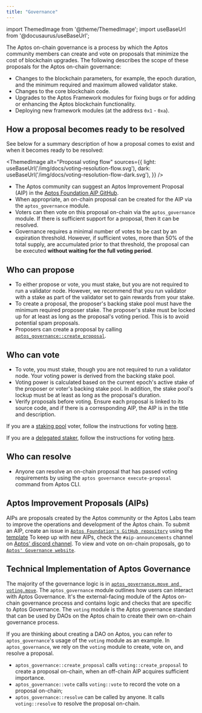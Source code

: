 ```yaml
---
title: "Governance"
---
```


import ThemedImage from '@theme/ThemedImage';
import useBaseUrl from '@docusaurus/useBaseUrl';

The Aptos on-chain governance is a process by which the Aptos community members can create and vote on proposals that minimize the cost of blockchain upgrades. The following describes the scope of these proposals for the Aptos on-chain governance:

- Changes to the blockchain parameters, for example, the epoch duration, and the minimum required and maximum allowed validator stake.
- Changes to the core blockchain code.
- Upgrades to the Aptos Framework modules for fixing bugs or for adding or enhancing the Aptos blockchain functionality.
- Deploying new framework modules (at the address `0x1` - `0xa`).

## How a proposal becomes ready to be resolved

See below for a summary description of how a proposal comes to exist and when it becomes ready to be resolved:

<ThemedImage
alt="Proposal voting flow"
sources={{
    light: useBaseUrl('/img/docs/voting-resolution-flow.svg'),
    dark: useBaseUrl('/img/docs/voting-resolution-flow-dark.svg'),
  }}
/>

- The Aptos community can suggest an Aptos Improvement Proposal (AIP) in the [Aptos Foundation AIP GitHub](https://github.com/aptos-foundation/AIPs).
- When appropriate, an on-chain proposal can be created for the AIP via the `aptos_governance` module.
- Voters can then vote on this proposal on-chain via the `aptos_governance` module. If there is sufficient support for a proposal, then it can be resolved.
- Governance requires a minimal number of votes to be cast by an expiration threshold. However, if sufficient votes, more than 50% of the total supply, are accumulated prior to that threshold, the proposal can be executed **without waiting for the full voting period**.

## Who can propose

- To either propose or vote, you must stake, but you are not required to run a validator node. However, we recommend that you run validator with a stake as part of the validator set to gain rewards from your stake.
- To create a proposal, the proposer's backing stake pool must have the minimum required proposer stake. The proposer's stake must be locked up for at least as long as the proposal's voting period. This is to avoid potential spam proposals.
- Proposers can create a proposal by calling [`aptos_governance::create_proposal`](https://github.com/aptos-labs/aptos-core/blob/27a255ebc662817944435349afc4ec33ea317e64/aptos-move/framework/aptos-framework/sources/aptos_governance.move#L183).

## Who can vote

- To vote, you must stake, though you are not required to run a validator node. Your voting power is derived from the backing stake pool.
- Voting power is calculated based on the current epoch's active stake of the proposer or voter's backing stake pool. In addition, the stake pool's lockup must be at least as long as the proposal's duration.
- Verify proposals before voting. Ensure each proposal is linked to its source code, and if there is a corresponding AIP, the AIP is in the title and description.

If you are a [staking pool](/concepts/staking.md) voter, follow the instructions for voting [here](/nodes/validator-node/voter/index/#steps-using-governance-ui).

If you are a [delegated staker](/concepts/delegated-staking.md), follow the instructions for voting [here](/nodes/validator-node/voter/index/#steps-using-aptos-cli-1).

## Who can resolve

- Anyone can resolve an on-chain proposal that has passed voting requirements by using the `aptos governance execute-proposal` command from Aptos CLI.

## Aptos Improvement Proposals (AIPs)

AIPs are proposals created by the Aptos community or the Aptos Labs team to improve the operations and development of the Aptos chain.
To submit an AIP, create an issue in [`Aptos Foundation's GitHub repository`](https://github.com/aptos-foundation/AIPs/issues) using the [template](https://github.com/aptos-foundation/AIPs/blob/main/TEMPLATE.md)
To keep up with new AIPs, check the `#aip-announcements` channel on [Aptos' discord channel](https://discord.gg/aptosnetwork).
To view and vote on on-chain proposals, go to [`Aptos' Governance website`](https://governance.aptosfoundation.org/).

## Technical Implementation of Aptos Governance

The majority of the governance logic is in [`aptos_governance.move and voting.move`](https://github.com/aptos-labs/aptos-core/blob/main/aptos-move/framework/aptos-framework/sources).
The `aptos_governance` module outlines how users can interact with Aptos Governance. It's the external-facing module of the Aptos on-chain governance process and contains logic and checks that are specific to Aptos Governance.
The `voting` module is the Aptos governance standard that can be used by DAOs on the Aptos chain to create their own on-chain governance process.

If you are thinking about creating a DAO on Aptos, you can refer to `aptos_governance`'s usage of the `voting` module as an example.
In `aptos_governance`, we rely on the `voting` module to create, vote on, and resolve a proposal.

- `aptos_governance::create_proposal` calls `voting::create_proposal` to create a proposal on-chain, when an off-chain AIP acquires sufficient importance.
- `aptos_governance::vote` calls `voting::vote` to record the vote on a proposal on-chain;
- `aptos_governance::resolve` can be called by anyone. It calls `voting::resolve` to resolve the proposal on-chain.

